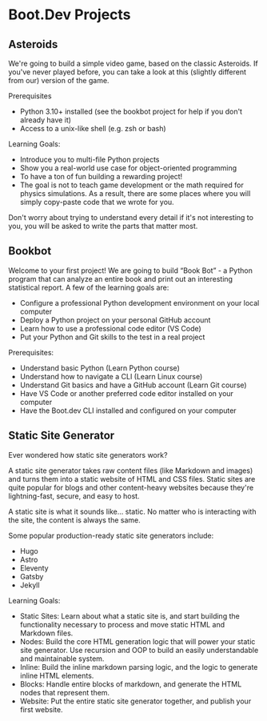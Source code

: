 # Boot.Dev Projects

## Asteroids

We're going to build a simple video game, based on the classic Asteroids. If you've never played before, you can take a look at this (slightly different from our) version of the game.

Prerequisites

- Python 3.10+ installed (see the bookbot project for help if you don't already have it)
- Access to a unix-like shell (e.g. zsh or bash)

Learning Goals:

- Introduce you to multi-file Python projects
- Show you a real-world use case for object-oriented programming
- To have a ton of fun building a rewarding project!
- The goal is not to teach game development or the math required for physics simulations. As a result, there are some places where you will simply copy-paste code that we wrote for you. 

Don't worry about trying to understand every detail if it's not interesting to you, you will be asked to write the parts that matter most.

## Bookbot

Welcome to your first project! We are going to build “Book Bot” - a Python program that can analyze an entire book and print out an interesting statistical report. A few of the learning goals are:

- Configure a professional Python development environment on your local computer
- Deploy a Python project on your personal GitHub account
- Learn how to use a professional code editor (VS Code)
- Put your Python and Git skills to the test in a real project

Prerequisites:

- Understand basic Python (Learn Python course)
- Understand how to navigate a CLI (Learn Linux course)
- Understand Git basics and have a GitHub account (Learn Git course)
- Have VS Code or another preferred code editor installed on your computer
- Have the Boot.dev CLI installed and configured on your computer

## Static Site Generator

Ever wondered how static site generators work?

A static site generator takes raw content files (like Markdown and images) and turns them into a static website of HTML and CSS files. Static sites are quite popular for blogs and other content-heavy websites because they're lightning-fast, secure, and easy to host.

A static site is what it sounds like... static. No matter who is interacting with the site, the content is always the same.

Some popular production-ready static site generators include:

- Hugo
- Astro
- Eleventy
- Gatsby
- Jekyll

Learning Goals:

- Static Sites: Learn about what a static site is, and start building the functionality necessary to process and move static HTML and Markdown files.
- Nodes: Build the core HTML generation logic that will power your static site generator. Use recursion and OOP to build an easily understandable and maintainable system.
- Inline: Build the inline markdown parsing logic, and the logic to generate inline HTML elements.
- Blocks: Handle entire blocks of markdown, and generate the HTML nodes that represent them.
- Website: Put the entire static site generator together, and publish your first website.